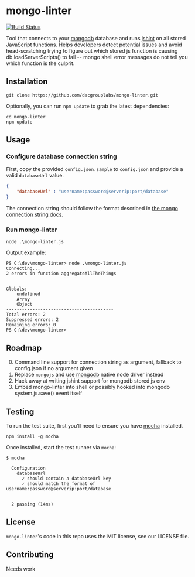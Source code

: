 # mongo-linter

[![Build Status](https://magnum.travis-ci.com/dacgrouplabs/mongo-linter.svg?token=vja1SanqcFPypny4gPcZ&branch=master)](https://magnum.travis-ci.com/dacgrouplabs/mongo-linter)

Tool that connects to your [mongodb](https://www.mongodb.org/) database and runs [jshint](http://www.jshint.com/docs/) on all stored JavaScript functions. Helps developers detect potential issues and avoid head-scratching trying to figure out which stored js function is causing db.loadServerScripts() to fail -- mongo shell error messages do not tell you which function is the culprit.

## Installation

```
git clone https://github.com/dacgrouplabs/mongo-linter.git
```

Optionally, you can run `npm update` to grab the latest dependencies:
```
cd mongo-linter
npm update
```

## Usage


### Configure database connection string
First, copy the provided `config.json.sample` to `config.json` and provide a valid `databaseUrl` value.

``` json
{
    "databaseUrl" : "username:password@serverip:port/database"
}
```

The connection string should follow the format described in [the mongo connection string docs](http://docs.mongodb.org/manual/reference/connection-string).

### Run mongo-linter

```
node .\mongo-linter.js
```

Output example:

```
PS C:\dev\mongo-linter> node .\mongo-linter.js
Connecting...
2 errors in function aggregateAllTheThings


Globals:
    undefined
    Array
    Object
-----------------------------------------
Total errors: 2
Suppressed errors: 2
Remaining errors: 0
PS C:\dev\mongo-linter>
```


## Roadmap

0. Command line support for connection string as argument, fallback to config.json if no argument given
1. Replace `mongojs` and use [mongodb](https://github.com/mongodb/node-mongodb-native/) native node driver instead
2. Hack away at writing jshint support for mongodb stored js env
3. Embed mongo-linter into shell or possibly hooked into mongodb system.js.save() event itself

## Testing

To run the test suite, first you'll need to ensure you have [mocha](https://github.com/mochajs/mocha) installed.

`npm install -g mocha`

Once installed, start the test runner via `mocha`:

```
$ mocha

  Configuration
    databaseUrl
      ✓ should contain a databaseUrl key 
      ✓ should match the format of username:password@serverip:port/database 


  2 passing (14ms)
```

## License

`mongo-linter`'s code in this repo uses the MIT license, see our LICENSE file.

## Contributing

Needs work